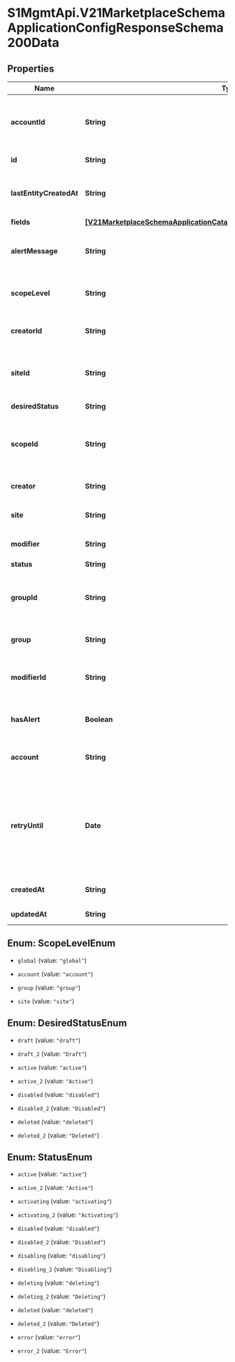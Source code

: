 # S1MgmtApi.V21MarketplaceSchemaApplicationConfigResponseSchema200Data

## Properties
Name | Type | Description | Notes
------------ | ------------- | ------------- | -------------
**accountId** | **String** | Account ID of the scope the application was installed for | [optional] 
**id** | **String** | Application ID | [optional] 
**lastEntityCreatedAt** | **String** | Date of the last entity processed by the application | [optional] 
**fields** | [**[V21MarketplaceSchemaApplicationCatalogConfigResponseSchema200DataFields]**](V21MarketplaceSchemaApplicationCatalogConfigResponseSchema200DataFields.md) | Fields | [optional] 
**alertMessage** | **String** | Application's alert message, in case of an alert | [optional] 
**scopeLevel** | **String** | Scope the application was installed for | [optional] 
**creatorId** | **String** | The ID of the user who installed the application | [optional] 
**siteId** | **String** | Site ID of the scope the application was installed for | [optional] 
**desiredStatus** | **String** | Desired status | 
**scopeId** | **String** | Scope ID of the scope the application was installed for | [optional] 
**creator** | **String** | Application's creator name | [optional] 
**site** | **String** | Application's scope site name | [optional] 
**modifier** | **String** | Application's last modifier name | [optional] 
**status** | **String** | Status | 
**groupId** | **String** | Group ID of the scope the application was installed for | [optional] 
**group** | **String** | Application's scope group name | [optional] 
**modifierId** | **String** | The ID of the user who modified last the application | [optional] 
**hasAlert** | **Boolean** | True if the application has any issues | [optional] 
**account** | **String** | Application's scope account name | [optional] 
**retryUntil** | **Date** | In case the application receives errors, the field will be populated with the last date and time the application can retry | [optional] 
**createdAt** | **String** | Date application was installed | [optional] 
**updatedAt** | **String** | Date of last update | [optional] 


<a name="ScopeLevelEnum"></a>
## Enum: ScopeLevelEnum


* `global` (value: `"global"`)

* `account` (value: `"account"`)

* `group` (value: `"group"`)

* `site` (value: `"site"`)




<a name="DesiredStatusEnum"></a>
## Enum: DesiredStatusEnum


* `draft` (value: `"draft"`)

* `draft_2` (value: `"Draft"`)

* `active` (value: `"active"`)

* `active_2` (value: `"Active"`)

* `disabled` (value: `"disabled"`)

* `disabled_2` (value: `"Disabled"`)

* `deleted` (value: `"deleted"`)

* `deleted_2` (value: `"Deleted"`)




<a name="StatusEnum"></a>
## Enum: StatusEnum


* `active` (value: `"active"`)

* `active_2` (value: `"Active"`)

* `activating` (value: `"activating"`)

* `activating_2` (value: `"Activating"`)

* `disabled` (value: `"disabled"`)

* `disabled_2` (value: `"Disabled"`)

* `disabling` (value: `"disabling"`)

* `disabling_2` (value: `"Disabling"`)

* `deleting` (value: `"deleting"`)

* `deleting_2` (value: `"Deleting"`)

* `deleted` (value: `"deleted"`)

* `deleted_2` (value: `"Deleted"`)

* `error` (value: `"error"`)

* `error_2` (value: `"Error"`)




